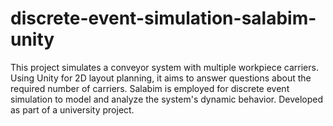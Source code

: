 # discrete-event-simulation-salabim-unity
This project simulates a conveyor system with multiple workpiece carriers. Using Unity for 2D layout planning, it aims to answer questions about the required number of carriers. Salabim is employed for discrete event simulation to model and analyze the system's dynamic behavior. Developed as part of a university project.
